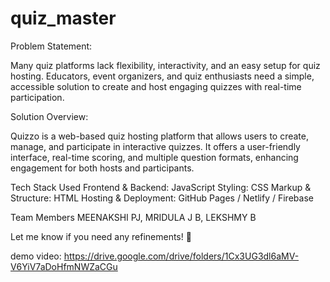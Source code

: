 # quiz_master
Problem Statement:

Many quiz platforms lack flexibility, interactivity, and an easy setup for quiz hosting. Educators, event organizers, and quiz enthusiasts need a simple, accessible solution to create and host engaging quizzes with real-time participation.

Solution Overview:


Quizzo is a web-based quiz hosting platform that allows users to create, manage, and participate in interactive quizzes. It offers a user-friendly interface, real-time scoring, and multiple question formats, enhancing engagement for both hosts and participants.

Tech Stack Used
Frontend & Backend: JavaScript
Styling: CSS
Markup & Structure: HTML
Hosting & Deployment: GitHub Pages / Netlify / Firebase



Team Members 
MEENAKSHI PJ,
MRIDULA J B,
LEKSHMY B


Let me know if you need any refinements! 🚀

demo video: https://drive.google.com/drive/folders/1Cx3UG3dl6aMV-V6YiV7aDoHfmNWZaCGu
